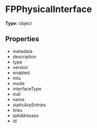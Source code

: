 # FPPhysicalInterface


**Type:** object

## Properties
* metadata
* description
* type
* version
* enabled
* mtu
* mode
* interfaceType
* mdi
* name
* staticArpEntries
* links
* ipAddresses
* id
